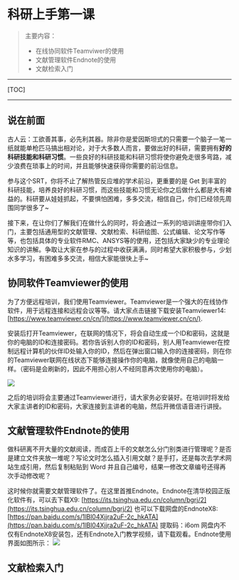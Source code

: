 # 科研上手第一课

> 主要内容：
> * 在线协同软件Teamviwer的使用
> * 文献管理软件Endnote的使用
> * 文献检索入门
---

[TOC]

---
## 说在前面

古人云：工欲善其事，必先利其器。除非你是爱因斯坦式的只需要一个脑子一笔一纸就能单枪匹马搞出相对论，对于大多数人而言，要做出好的科研，需要拥有**好的科研技能和科研习惯**。一些良好的科研技能和科研习惯将使你避免走很多弯路，减少浪费在琐事上的时间，并且能够快速获得你需要的前沿信息。

参与这个SRT，你将不止了解热管反应堆的学术前沿，更重要的是 Get 到丰富的科研技能，培养良好的科研习惯，而这些技能和习惯无论你之后做什么都是大有裨益的。科研要从娃娃抓起，不要惧怕困难，多多交流，相信自己，你们已经领先周围同学很多了~

接下来，在让你们了解我们在做什么的同时，将会通过一系列的培训讲座带你们入门，主要包括通用型的文献管理、文献检索、科研绘图、公式编辑、论文写作等等，也包括具体的专业软件RMC、ANSYS等的使用，还包括大家缺少的专业理论知识的讲解。争取让大家在参与的过程中收获满满，同时希望大家积极参与，少划水多学习，有困难多多交流，相信大家能很快上手~

## 协同软件Teamviewer的使用
为了方便远程培训，我们使用Teamviewer。Teamviewer是一个强大的在线协作软件，用于远程连接和远程会议等等。请大家点击链接下载安装Teamviewer14:[https://www.teamviewer.cn/cn/](https://www.teamviewer.cn/cn/).

安装后打开Teamviewer，在联网的情况下，将会自动生成一个ID和密码，这就是你的电脑的ID和连接密码。若你告诉别人你的ID和密码，别人用Teamviewer在控制远程计算机的伙伴ID处输入你的ID，然后在弹出窗口输入你的连接密码，则在你的Teamviewer联网在线状态下能够连接操作你的电脑，就像使用自己的电脑一样。（密码是会刷新的，因此不用担心别人不经同意再次使用你的电脑）。

![](2019-10-13-13-38-35.png)

之后的培训将会主要通过Teamviewer进行，请大家务必安装好。在培训时将发给大家主讲者的ID和密码，大家连接到主讲者的电脑，然后开微信语音进行讲授。

## 文献管理软件Endnote的使用
做科研离不开大量的文献阅读，而成百上千的文献怎么分门别类进行管理呢？是否是建立文件夹放一堆呢？写论文时怎么插入引用文献？是手打，还是每次去学术网站生成引用，然后复制粘贴到 Word 并且自己编号，结果一修改文章编号还得再次手动修改呢？

这时候你就需要文献管理软件了。在这里首推Endnote。Endnote在清华校园正版化软件有，可以去下载X9: [https://its.tsinghua.edu.cn/column/bgrj/2](https://its.tsinghua.edu.cn/column/bgrj/2)
也可以下载网盘的EndnoteX8: [https://pan.baidu.com/s/1lBl04Xjjra2uF-2c_hkATA](https://pan.baidu.com/s/1lBl04Xjjra2uF-2c_hkATA) 
提取码：i6om
网盘内不仅有EndnoteX8安装包，还有Endnote入门教学视频，请下载观看。Endnote使用界面如图所示：
![](2019-10-13-13-51-28.png)

## 文献检索入门
